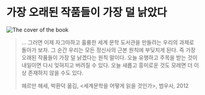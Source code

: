 # 가장 오래된 작품들이 가장 덜 낡았다

![The cover of the book](https://cdn.myeongjae.kim/blog/2016/01/xxlarge.jpeg)

>... 그러면 이제 자그마하고 훌륭한 세계 문학 도서관을 만들려는 우리의 과제로 돌아가 보자. 그 순간 우리는 모든 정신사의 근본 원칙에 부딪치게 된다. 즉 가장 오래된 작품들이 가장 덜 낡겠다는 원칙 말이다. 오늘 유행하고 주목을 받는 것이 내일이면 다시 잊혀지고 버려질 수 있다. 오늘 새롭고 흥미로운 것도 모레면 더 이상 존재하지 않을 수도 있다.
>
> 헤르만 헤세, 박환덕 옮김, <세계문학을 어떻게 읽을 것인가>, 범우사, 2012
